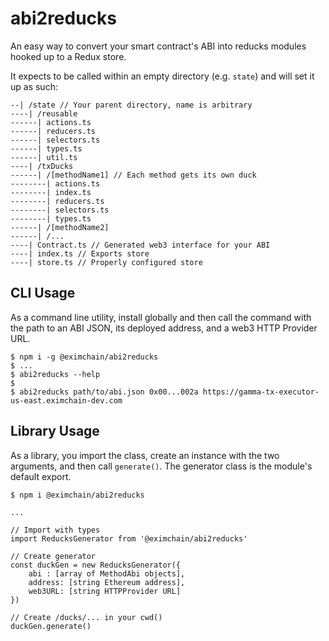 # abi2reducks
An easy way to convert your smart contract's ABI into reducks modules hooked up to a Redux store.

It expects to be called within an empty directory (e.g. `state`) and will set it up as such:

```
--| /state // Your parent directory, name is arbitrary
----| /reusable
------| actions.ts
------| reducers.ts
------| selectors.ts
------| types.ts
------| util.ts
----| /txDucks
------| /[methodName1] // Each method gets its own duck
--------| actions.ts
--------| index.ts
--------| reducers.ts
--------| selectors.ts
--------| types.ts
------| /[methodName2]
------| /...
----| Contract.ts // Generated web3 interface for your ABI
----| index.ts // Exports store
----| store.ts // Properly configured store
```

## CLI Usage
As a command line utility, install globally and then call the command with the path to an ABI JSON, its deployed address, and a web3 HTTP Provider URL.

```
$ npm i -g @eximchain/abi2reducks
$ ...
$ abi2reducks --help
$
$ abi2reducks path/to/abi.json 0x00...002a https://gamma-tx-executor-us-east.eximchain-dev.com
```

## Library Usage
As a library, you import the class, create an instance with the two arguments, and then call `generate()`.  The generator class is the module's default export.

```
$ npm i @eximchain/abi2reducks

...

// Import with types
import ReducksGenerator from '@eximchain/abi2reducks'

// Create generator
const duckGen = new ReducksGenerator({
    abi : [array of MethodAbi objects],
    address: [string Ethereum address],
    web3URL: [string HTTPProvider URL]
})

// Create /ducks/... in your cwd()
duckGen.generate()
```